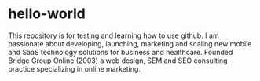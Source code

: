 # hello-world
This repository is for testing and learning how to use github.
I am passionate about developing, launching, marketing and scaling new mobile and SaaS  technology solutions for business and healthcare. Founded Bridge Group Online (2003) a web design, SEM and SEO consulting practice specializing in online marketing. 
